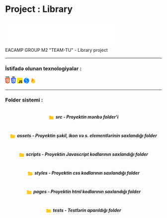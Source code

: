 # Project : Library

![image](src/assets/icons/logoWhite.svg)
\
EACAMP GROUP M2 "TEAM-TU" - Library project

<hr style="border-top:3px solid white; width:100%">

### İstifadə olunan texnologiyalar :

<div>
  <img src ="./src/assets/mdicons/html.svg" alt="HTML5 logo" width="3%" title='HTML5'/>
  <img src ="./src/assets/mdicons/css.svg" alt="CSS3 logo" width="3%" title='CSS3'/>
  <img src ="./src/assets/mdicons/javascript.svg" alt="Javascript logo" width="3.5%" title='Javascript'/>
  <img src ="./src/assets/mdicons/swiper.svg" alt="Swiper logo" width="3.5%" title='Swiper'/>
  <img src ="./src/assets/mdicons/firebase.svg" alt="Firebase logo" width="3.5%" title='Firebase'/>
  </div

---

<hr style="border-top:3px solid white; width:100%">

### Folder sistemi :

 <div style="display: flex; justify-content: center; align-items: center;gap:5px">
  <img src ="./src/assets/mdicons/folder.png" alt="Firebase logo" width="3.5%" title='Firebase'/>
  <h5>src - Proyektin mənbə folder'i</h5>
 </div>
  <div style="display: flex; justify-content: center; align-items: center;gap:5px">
  <img src ="./src/assets/mdicons/folder.png" alt="Firebase logo" width="3.5%" title='Firebase'/>
  <h5>assets - Proyektin şəkil, ikon və s. elementlərinin saxlandığı folder</h5>
 </div>
  <div style="display: flex; justify-content: center; align-items: center;gap:5px">
  <img src ="./src/assets/mdicons/folder.png" alt="Firebase logo" width="3.5%" title='Firebase'/>
  <h5>scripts - Proyektin Javascript kodlarının saxlandığı folder</h5>
 </div>
  <div style="display: flex; justify-content: center; align-items: center;gap:5px">
  <img src ="./src/assets/mdicons/folder.png" alt="Firebase logo" width="3.5%" title='Firebase'/>
  <h5>styles - Proyektin css kodlarının saxlandığı folder</h5>
 </div>
  <div style="display: flex; justify-content: center; align-items: center;gap:5px">
  <img src ="./src/assets/mdicons/folder.png" alt="Firebase logo" width="3.5%" title='Firebase'/>
  <h5>pages - Proyektin html kodlarının saxlandığı folder</h5>
 </div>
   <div style="display: flex; justify-content: center; align-items: center;gap:5px">
  <img src ="./src/assets/mdicons/folder.png" alt="Firebase logo" width="3.5%" title='Firebase'/>
  <h5>tests - Testlərin aparıldığı folder</h5>
 </div>
